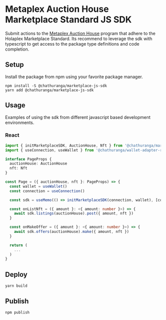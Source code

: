 # Metaplex Auction House Marketplace Standard JS SDK

Submit actions to the [Metaplex Auction House](https://docs.metaplex.com/auction-house/definition) program that adhere to the Holaplex Marketplace Standard. Its recommend to leverage the sdk with typescript to get access to the package type definitions and code completion.

## Setup

Install the package from npm using your favorite package manager.

```shell
npm install -S @chathuranga/marketplace-js-sdk
yarn add @chathuranga/marketplace-js-sdk
```

## Usage

Examples of using the sdk from different javascript based development environments.

### React

```typescript
import { initMarketplaceSDK, AuctionHouse, Nft } from '@chathuranga/marketplace-js-sdk'
import { useConnection, useWallet } from '@chathuranga/wallet-adapter-react'

interface PageProps {
  auctionHouse: AuctionHouse
  nft: Nft
}

const Page = ({ auctionHouse, nft }: PageProps) => {
  const wallet = useWallet()
  const connection = useConnection()

  const sdk = useMemo(() => initMarketplaceSDK(connection, wallet), [connection, wallet])

  const onListNft = ({ amount }: <{ amount: number }>) => {
    await sdk.listings(auctionHouse).post({ amount, nft })
  }

  const onMakeOffer = ({ amount }: <{ amount: number }>) => {
    await sdk.offers(auctionHouse).make({ amount, nft })
  }

  return (
    ...
  )
}
```

## Deploy

```
yarn build
```

## Publish

```
npm publish
```
